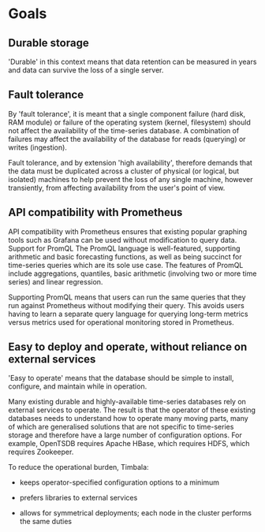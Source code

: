 # Goals

## Durable storage

'Durable' in this context means that data retention can be measured in years
and data can survive the loss of a single server.

## Fault tolerance

By 'fault tolerance', it is meant that a single component failure (hard disk,
RAM module) or failure of the operating system (kernel, filesystem) should not
affect the availability of the time-series database. A combination of failures
may affect the availability of the database for reads (querying) or writes
(ingestion).

Fault tolerance, and by extension 'high availability', therefore demands that
the data must be duplicated across a cluster of physical (or logical, but
isolated) machines to help prevent the loss of any single machine, however
transiently, from affecting availability from the user's point of view.

## API compatibility with Prometheus

API compatibility with Prometheus ensures
that existing popular graphing tools such as Grafana can be used without
modification to query data.  Support for PromQL The PromQL language is
well-featured, supporting arithmetic and basic forecasting functions, as well
as being succinct for time-series queries which are its sole use case. The
features of PromQL include aggregations, quantiles, basic arithmetic (involving
two or more time series) and linear regression.

Supporting PromQL means that users can run the same queries that they run
against Prometheus without modifying their query. This avoids users having to
learn a separate query language for querying long-term metrics versus metrics
used for operational monitoring stored in Prometheus.

## Easy to deploy and operate, without reliance on external services

'Easy to operate' means that the database should be simple to install,
configure, and maintain while in operation.

Many existing durable and highly-available time-series databases rely on
external services to operate. The result is that the operator of these existing
databases needs to understand how to operate many moving parts, many of which
are generalised solutions that are not specific to time-series storage and
therefore have a large number of configuration options. For example, OpenTSDB
requires Apache HBase, which requires HDFS, which requires Zookeeper.

To reduce the operational burden, Timbala:

- keeps operator-specified configuration options to a minimum

- prefers libraries to external services

- allows for symmetrical deployments; each node in the cluster performs the
  same duties
